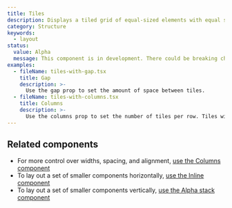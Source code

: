 ```yaml
---
title: Tiles
description: Displays a tiled grid of equal-sized elements with equal spacing between them.
category: Structure
keywords:
  - layout
status:
  value: Alpha
  message: This component is in development. There could be breaking changes made to it in a non-major release of Polaris. Please use with caution.
examples:
  - fileName: tiles-with-gap.tsx
    title: Gap
    description: >-
      Use the gap prop to set the amount of space between tiles.
  - fileName: tiles-with-columns.tsx
    title: Columns
    description: >-
      Use the columns prop to set the number of tiles per row. Tiles will wrap onto multiple rows when needed.
---
```


## Related components

- For more control over widths, spacing, and alignment, [use the Columns component](https://polaris.shopify.com/components/columns)
- To lay out a set of smaller components horizontally, [use the Inline component](https://polaris.shopify.com/components/inline)
- To lay out a set of smaller components vertically, [use the Alpha stack component](https://polaris.shopify.com/components/alphastack)
